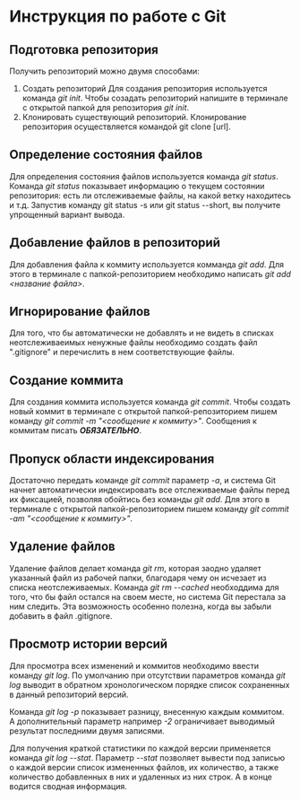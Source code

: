 # Инструкция по работе с Git

## Подготовка репозитория
Получить репозиторий можно двумя способами:
1. Создать репозиторий
Для создания репозитория используется команда *git init*. Чтобы созадать репозиторий напишите в терминале с открытой папкой для репозитория *git init*.
2. Клонировать существующий репозиторий.
Клонирование репозитория осуществляется командой git clone [url].

## Определение состояния файлов
Для определения состояния файлов используется команда *git status*. Команда *git status* показывает информацию о текущем состоянии репозитория: есть ли отслеживаемые файлы, на какой ветку находитесь и т.д.
Запустив команду git status -s или git status --short, вы получите упрощенный
вариант вывода.

## Добавление файлов в репозиторий
Для добавления файла к коммиту используется комманда *git add*. Для этого в терминале с папкой-репозиторием необходимо написать *git add <название файла>*.

## Игнорирование файлов
Для того, что бы автоматически не добавлять и не видеть в списках неотслеживаеимых ненужные файлы необходимо создать файл ".gitignore" и перечислить в нем соответствующие файлы.

## Создание коммита
Для создания коммита используется команда *git commit*. Чтобы создать новый коммит в терминале с открытой папкой-репозиторием пишем команду *git commit -m "<сообщение к коммиту>"*. Сообщения к коммитам писать ***ОБЯЗАТЕЛЬНО***.

## Пропуск области индексирования
Достаточно передать команде *git commit* параметр *-a*, и система Git начнет автоматически индексировать все отслеживаемые файлы перед их фиксацией, позволяя обойтись без команды
*git add*. Для этого в терминале с открытой папкой-репозиторием пишем команду *git commit -аm "<сообщение к коммиту>"*.

## Удаление файлов
Удаление файлов делает команда *git rm*, которая заодно удаляет указанный файл из
рабочей папки, благодаря чему он исчезает из списка неотслеживаемых.
Команда *git rm --cached* необходдима для того, что бы файл остался на своем месте, но система Git перестала за ним следить. Эта возможность особенно полезна, когда вы забыли
добавить в файл .gitignore.

## Просмотр истории версий
Для просмотра всех изменений и коммитов необходимо ввести команду *git log*.
По умолчанию при отсутствии параметров команда *git log* выводит в обратном
хронологическом порядке список сохраненных в данный репозиторий версий.

Команда *git log -p* показывает разницу, внесенную каждым коммитом. А дополнительный параметр например *-2* ограничивает выводимый результат последними двумя записями.

Для получения краткой статистики по каждой версии применяется команда *git log --stat*.
Параметр *--stat* позволяет вывести под записью о каждой версии список измененных файлов, их количество, а также количество добавленных в них и удаленных из них строк. А в конце водится сводная информация.







